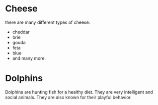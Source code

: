 # Cheese

there are many different types of cheese:

- cheddar
- brie
- gouda
- feta
- blue
- and many more.

# Dolphins

Dolphins are hunting fish for a healthy diet. They are very intelligent and social animals. They are also known for
their playful behavior.